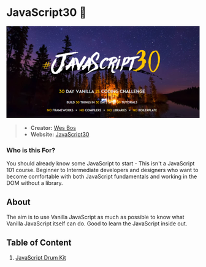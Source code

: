 # JavaScript30 🍦
![JavaScript30](./The%2030%20Projects/images/JavaScript30.PNG)

> - **Creator:** [Wes Bos](https://github.com/wesbos)
> - **Website:** [JavaScript30](https://javascript30.com/)

### Who is this For?

You should already know some JavaScript to start - This isn't a JavaScript 101 course.
Beginner to Intermediate developers and designers who want to become comfortable with both JavaScript fundamentals and working in the DOM without a library.

## About

The aim is to use Vanilla JavaScript as much as possible to know what Vanilla JavaScript itself can do. Good to learn the JavaScript inside out.

## Table of Content

1. [JavaScript Drum Kit](https://github.com/Mitzelldone/JavaScript30/tree/main/01%20-%20JavaScript%20Drum%20Kit)
